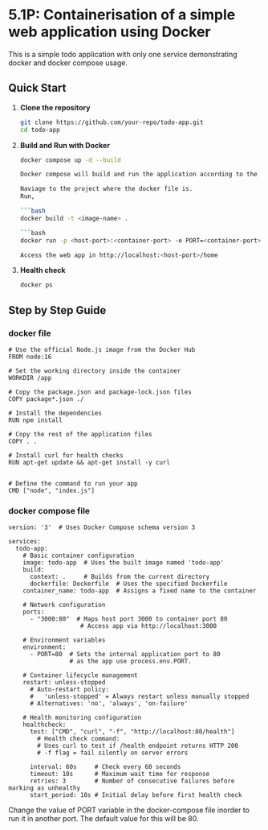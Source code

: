 # 5.1P: Containerisation of a simple web application using Docker

This is a simple todo application with only one service demonstrating docker and docker compose usage.

## Quick Start

1. **Clone the repository**
   ```bash
   git clone https://github.com/your-repo/todo-app.git
   cd todo-app

2.  **Build and Run with Docker**
    ```bash
    docker compose up -d --build

    Docker compose will build and run the application according to the given instructions in the compose file. Similarly, you can build and run the application using following individual comamnds without using docker compose.

    Naviage to the project where the docker file is.
    Run,

    ```bash
    docker build -t <image-name> .  

    ```bash
    docker run -p <host-port>:<container-port> -e PORT=<container-port> <image>

    Access the web app in http://localhost:<host-port>/home

3. **Health check**
    ```bash
    docker ps

## Step by Step Guide

### docker file
```
# Use the official Node.js image from the Docker Hub
FROM node:16
 
# Set the working directory inside the container
WORKDIR /app
 
# Copy the package.json and package-lock.json files
COPY package*.json ./
 
# Install the dependencies
RUN npm install
 
# Copy the rest of the application files
COPY . .

# Install curl for health checks
RUN apt-get update && apt-get install -y curl
 
 
# Define the command to run your app
CMD ["node", "index.js"]
```

### docker compose file

```
version: '3'  # Uses Docker Compose schema version 3

services:
  todo-app:
    # Basic container configuration
    image: todo-app  # Uses the built image named 'todo-app'
    build: 
      context: .     # Builds from the current directory
      dockerfile: Dockerfile  # Uses the specified Dockerfile
    container_name: todo-app  # Assigns a fixed name to the container
    
    # Network configuration
    ports:
      - "3000:80"  # Maps host port 3000 to container port 80
                    # Access app via http://localhost:3000
    
    # Environment variables
    environment:
      - PORT=80  # Sets the internal application port to 80
                 # as the app use process.env.PORT.
    
    # Container lifecycle management
    restart: unless-stopped  
      # Auto-restart policy:
      #   'unless-stopped' = Always restart unless manually stopped
      # Alternatives: 'no', 'always', 'on-failure'
    
    # Health monitoring configuration
    healthcheck:
      test: ["CMD", "curl", "-f", "http://localhost:80/health"]  
        # Health check command:
        # Uses curl to test if /health endpoint returns HTTP 200
        # -f flag = fail silently on server errors
      
      interval: 60s     # Check every 60 seconds 
      timeout: 10s      # Maximum wait time for response
      retries: 3        # Number of consecutive failures before marking as unhealthy
      start_period: 10s # Initial delay before first health check
 ```     

Change the value of PORT variable in the docker-compose file inorder to run it in another port. The default value for this will be 80.
